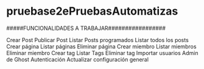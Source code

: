 # pruebase2ePruebasAutomatizas


#####FUNCIONALIDADES A TRABAJAR#################

Crear Post
Publicar Post
Listar Posts programados
Listar todos los posts
Crear página
Listar páginas
Eliminar página
Crear miembro
Listar miembros
Eliminar miembro
Crear tag
Listar Tags
Eliminar tag
Importar usuarios
Admin de Ghost
Autenticación
Actualizar configuración general
